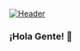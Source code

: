 
[![Header](https://github.com/RaafaGarcia/RaafaGarcia/blob/main/header_profile.png?raw=true "Header")](https://github.com/RaafaGarcia)
### ¡Hola Gente! 👋

<!--
**RaafaGarcia/RaafaGarcia** is a ✨ _special_ ✨ repository because its `README.md` (this file) appears on your GitHub profile.

Here are some ideas to get you started:

- 🔭 I’m currently working on ...
- 🌱 I’m currently learning ...
- 👯 I’m looking to collaborate on ...
- 🤔 I’m looking for help with ...
- 💬 Ask me about ...
- 📫 How to reach me: ...
- 😄 Pronouns: ...
- ⚡ Fun fact: ...
-->
